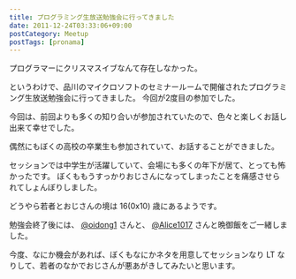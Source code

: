 ```yaml
---
title: プログラミング生放送勉強会に行ってきました
date: 2011-12-24T03:33:06+09:00
postCategory: Meetup
postTags: [pronama]
---
```


プログラマーにクリスマスイブなんて存在しなかった。

というわけで、品川のマイクロソフトのセミナールームで開催されたプログラミング生放送勉強会に行ってきました。
今回が2度目の参加でした。

今回は、前回よりも多くの知り合いが参加されていたので、色々と楽しくお話し出来て幸せでした。

偶然にもぼくの高校の卒業生も参加されていて、お話することができました。

セッションでは中学生が活躍していて、会場にも多くの年下が居て、とっても怖かったです。
ぼくももうすっかりおじさんになってしまったことを痛感させられてしょんぼりしました。

どうやら若者とおじさんの境は 16(0x10) 歳にあるようです。

勉強会終了後には、 [@oidong1](http://twitter.com/oidong1) さんと、 [@Alice1017](http://twitter.com/Alice1017) さんと晩御飯をご一緒しました。

今度、なにか機会があれば、ぼくもなにかネタを用意してセッションなり LT なりして、若者のなかでおじさんが悪あがきしてみたいと思います。
